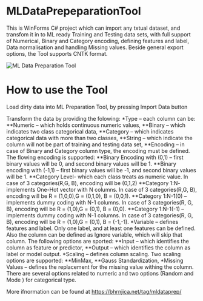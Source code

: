 # MLDataPrepeparationTool
This is WinForms C# project which can import any txtual dataset, and transfom it in to ML ready Training and Testing data sets, with full support of Numerical, Binary and Category encoding, defining features and label, Data normalisation and handling Missing values.
Beside general export options, the Tool supports CNTK format.

![ML Data Preparation Tool](https://bhrnjica.files.wordpress.com/2018/03/2018-03-01_9-56-25.png?w=604&h=231) 

# How to use the Tool
Load dirty data into ML Preparation Tool, by pressing Import Data button

Transform the data by providing the folowing:
*Type – each column can be:
**Numeric – which holds continuous numeric values,
**Binary – which indicates two class categorical data,
**Category – which indicates categorical data with more than two classes,
**String – which indicate the column will not be part of training and testing data set,
**Encoding – in case of Binary and Category column type, the encoding must be defined. The flowing encoding is supported:
**Binary Encoding with (0,1) – first binary values will be 0, and second binary values will be 1.
**Binary encoding with (-1,1) – first binary values will be -1, and second binary values will be 1.
**Category Level- which each class treats as numeric value. In case of 3 categories(R,G, B), encoding will be (0,1,2)
**Category 1:N- implements One-Hot vector with N columns. In case of 3 categories(R,G, B), encoding will be R =  (1,0,0),G =  (0,1,0), B =  (0,0,1).
**Category 1:N-1(0) – implements dummy coding with N-1 columns. In case of 3 categories(R, G, B), encoding will be R =  (1,0),G =  (0,1), B =  (0,0).
**Category 1:N-1(-1) – implements dummy coding with N-1 columns. In case of 3 categories(R, G, B), encoding will be R =  (1,0),G =  (0,1), B =  (-1,-1).
*Variable – defines features and label. Only one label, and at least one features can be defined. Also the column can be defined as Ignore variable, which will skip that column.  The following options are sported:
**Input – which identifies the column as feature or predictor,
**Output – which identifies the column as label or model output.
*Scaling – defines column scaling. Two scaling options are supported:
**MinMax,
**Gauss Standardization,
*Missing Values – defines the replacement for the missing value withing the column. There are several options related to numeric and two options (Random and Mode ) for categorical type.



More ifnormation can be found at https://bhrnjica.net/tag/mldataprep/ 
